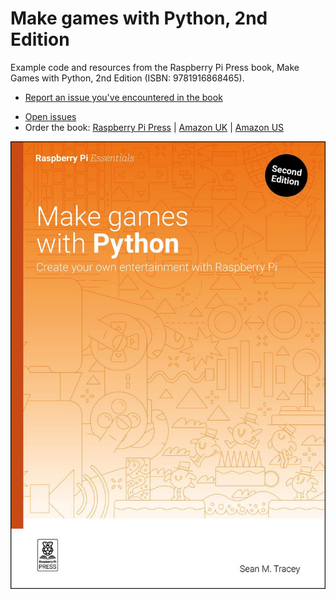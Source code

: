 # Make games with Python, 2nd Edition

Example code and resources from the Raspberry Pi Press book, Make Games with Python, 2nd Edition (ISBN: 9781916868465).

* [Report an issue you've encountered in the book](https://github.com/raspberrypipress/make-games-with-python-2e/issues/new/choose)

<a name="errata"></a>

* [Open issues](https://github.com/raspberrypipress/make-games-with-python-2e/issues)
* Order the book: [Raspberry Pi Press](https://store.rpipress.cc/collections/latest-bookazines) | [Amazon UK](https://www.amazon.co.uk/Make-Games-Python-Entertainment-Essentials/dp/1916868460) | [Amazon US](https://www.amazon.com/Make-games-Python-entertainment-Essentials/dp/1916868460)
<img src="https://github.com/raspberrypipress/make-games-with-python-2e/blob/main/cover_front.jpg?raw=true" width="512" alt="Book cover image" />
